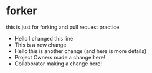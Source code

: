 # forker
this is just for forking and pull request practice
- Hello I changed this line
- This is a new change
- Hello this is another change (and here is more details)
- Project Owners made a change here!
- Collaborator making a change here!
